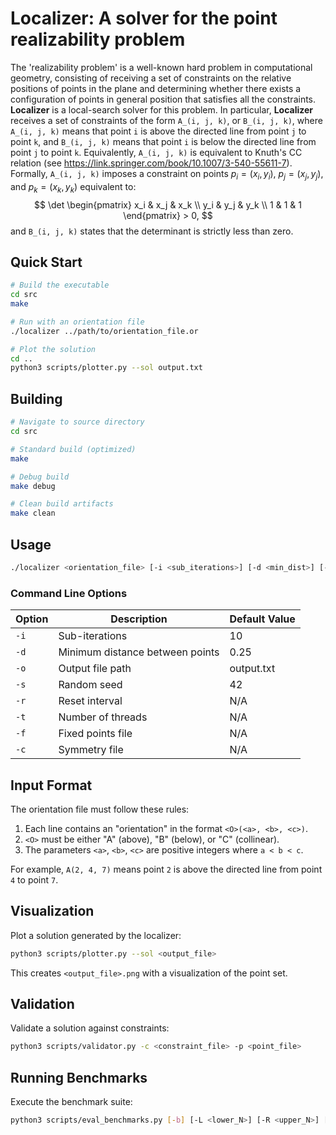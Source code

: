 # Localizer: A solver for the point realizability problem

The 'realizability problem' is a well-known hard problem in computational geometry, consisting of receiving a set of constraints on the relative positions of points in the plane and determining whether there exists a configuration of points in general position that satisfies all the constraints. **Localizer** is a local-search solver for this problem. In particular, **Localizer** receives a set of constraints of the form `A_(i, j, k)`, or `B_(i, j, k)`, where `A_(i, j, k)` means that point `i` is above the directed line from point `j` to point `k`, and `B_(i, j, k)` means that point `i` is below the directed line from point `j` to point `k`. Equivalently, `A_(i, j, k)` is equivalent to Knuth's CC relation (see https://link.springer.com/book/10.1007/3-540-55611-7). Formally,
`A_(i, j, k)` imposes a constraint on points $p_i = (x_i, y_i)$, $p_j = (x_j, y_j)$, and $p_k = (x_k, y_k)$ equivalent to:
$$
\det \begin{pmatrix}
x_i & x_j & x_k \\
y_i & y_j & y_k \\ 1 & 1 & 1 
\end{pmatrix} > 0,
$$
and `B_(i, j, k)` states that the determinant is strictly less than zero.

## Quick Start

```bash
# Build the executable
cd src
make

# Run with an orientation file
./localizer ../path/to/orientation_file.or

# Plot the solution
cd ..
python3 scripts/plotter.py --sol output.txt
```

## Building

```bash
# Navigate to source directory
cd src

# Standard build (optimized)
make

# Debug build
make debug

# Clean build artifacts
make clean
```

## Usage

```bash
./localizer <orientation_file> [-i <sub_iterations>] [-d <min_dist>] [-o <output_file>] [-s <seed>] [-r <reset_interval>] [-t <threads>] [-f <fixed_points_file>] [-c <symmetry_file>]
```

### Command Line Options

| Option | Description | Default Value |
|--------|-------------|---------------|
| `-i`   | Sub-iterations | 10 |
| `-d`   | Minimum distance between points | 0.25 |
| `-o`   | Output file path | output.txt |
| `-s`   | Random seed | 42 |
| `-r`   | Reset interval | N/A |
| `-t`   | Number of threads | N/A |
| `-f`   | Fixed points file | N/A |
| `-c`   | Symmetry file | N/A |

## Input Format

The orientation file must follow these rules:

1. Each line contains an "orientation" in the format `<O>(<a>, <b>, <c>)`.
2. `<O>` must be either "A" (above), "B" (below), or "C" (collinear).
3. The parameters `<a>`, `<b>`, `<c>` are positive integers where `a < b < c`.

For example, `A(2, 4, 7)` means point `2` is above the directed line from point `4` to point `7`.



## Visualization

Plot a solution generated by the localizer:

```bash
python3 scripts/plotter.py --sol <output_file>
```

This creates `<output_file>.png` with a visualization of the point set.

## Validation

Validate a solution against constraints:

```bash
python3 scripts/validator.py -c <constraint_file> -p <point_file>
```

## Running Benchmarks

Execute the benchmark suite:

```bash
python3 scripts/eval_benchmarks.py [-b] [-L <lower_N>] [-R <upper_N>] [-n <iterations>] [-t <timeout>]
```